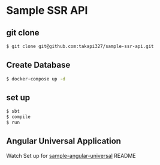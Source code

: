 # Sample SSR API

## git clone
```bash
$ git clone git@github.com:takapi327/sample-ssr-api.git
```

## Create Database

```bash
$ docker-compose up -d
```

## set up

```bash
$ sbt
$ compile
$ run
```

## Angular Universal Application
Watch Set up for [sample-angular-universal](https://github.com/takapi327/sample-angular-universal) README
